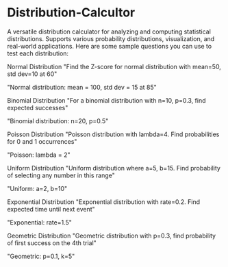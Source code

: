# Distribution-Calcultor
A versatile distribution calculator for analyzing and computing statistical distributions. Supports various probability distributions, visualization, and real-world applications.
Here are some sample questions you can use to test each distribution:

Normal Distribution
"Find the Z-score for normal distribution with mean=50, std dev=10 at 60"

"Normal distribution: mean = 100, std dev = 15 at 85"

Binomial Distribution
"For a binomial distribution with n=10, p=0.3, find expected successes"

"Binomial distribution: n=20, p=0.5"

Poisson Distribution
"Poisson distribution with lambda=4. Find probabilities for 0 and 1 occurrences"

"Poisson: lambda = 2"

Uniform Distribution
"Uniform distribution where a=5, b=15. Find probability of selecting any number in this range"

"Uniform: a=2, b=10"

Exponential Distribution
"Exponential distribution with rate=0.2. Find expected time until next event"

"Exponential: rate=1.5"

Geometric Distribution
"Geometric distribution with p=0.3, find probability of first success on the 4th trial"

"Geometric: p=0.1, k=5"
